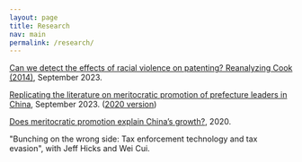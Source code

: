 ```yaml
---
layout: page
title: Research
nav: main
permalink: /research/
---
```


[Can we detect the effects of racial violence on patenting? Reanalyzing Cook (2014)](https://michaelwiebe.com/assets/cook_reanalysis.pdf), September 2023.

[Replicating the literature on meritocratic promotion of prefecture leaders in China](https://michaelwiebe.com/assets/promotion.pdf), September 2023.
([2020 version](https://michaelwiebe.com/assets/ch2.pdf))
<!-- ["Replicating the literature on meritocratic promotion in China"]-->

[Does meritocratic promotion explain China’s growth?](https://michaelwiebe.com/assets/ch1.pdf), 2020.

"Bunching on the wrong side: Tax enforcement technology and tax evasion", with Jeff Hicks and Wei Cui.
